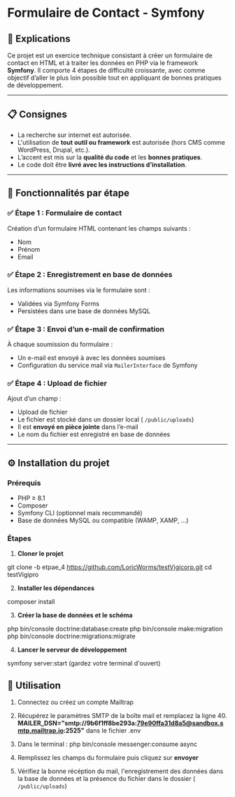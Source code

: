 # Formulaire de Contact - Symfony

## 📝 Explications

Ce projet est un exercice technique consistant à créer un formulaire de contact en HTML et à traiter les données en PHP via le framework **Symfony**. Il comporte 4 étapes de difficulté croissante, avec comme objectif d’aller le plus loin possible tout en appliquant de bonnes pratiques de développement.

---

## 📋 Consignes

- La recherche sur internet est autorisée.
- L'utilisation de **tout outil ou framework** est autorisée (hors CMS comme WordPress, Drupal, etc.).
- L’accent est mis sur la **qualité du code** et les **bonnes pratiques**.
- Le code doit être **livré avec les instructions d’installation**.

---

## 🚀 Fonctionnalités par étape

### ✅ Étape 1 : Formulaire de contact

Création d’un formulaire HTML contenant les champs suivants :

- Nom
- Prénom
- Email

### ✅ Étape 2 : Enregistrement en base de données

Les informations soumises via le formulaire sont :

- Validées via Symfony Forms
- Persistées dans une base de données MySQL

### ✅ Étape 3 : Envoi d’un e-mail de confirmation

À chaque soumission du formulaire :

- Un e-mail est envoyé à avec les données soumises
- Configuration du service mail via `MailerInterface` de Symfony

### ✅ Étape 4 : Upload de fichier

Ajout d’un champ :

- Upload de fichier
- Le fichier est stocké dans un dossier local ( `/public/uploads`)
- Il est **envoyé en pièce jointe** dans l’e-mail
- Le nom du fichier est enregistré en base de données

---

## ⚙️ Installation du projet

### Prérequis

- PHP ≥ 8.1
- Composer
- Symfony CLI (optionnel mais recommandé)
- Base de données MySQL ou compatible (WAMP, XAMP, ...)

### Étapes

1. **Cloner le projet**
   
git clone -b etpae_4 https://github.com/LoricWorms/testVigicorp.git
cd testVigipro

2. **Installer les dépendances**

composer install

3. **Créer la base de données et le schéma**

php bin/console doctrine:database:create
php bin/console make:migration
php bin/console doctrine:migrations:migrate

4. **Lancer le serveur de développement**

symfony server:start (gardez votre terminal d'ouvert)

## 📁  Utilisation

1. Connectez ou créez un compte Mailtrap
   
2. Récupérez le paramètres SMTP de la boîte mail et remplacez la ligne 40. **MAILER_DSN="smtp://9b6f1ff8be293a:79e90ffa31d8a5@sandbox.smtp.mailtrap.io:2525"** dans le fichier .env

3. Dans le terminal : php bin/console messenger:consume async

4. Remplissez les champs du formulaire puis cliquez sur **envoyer**

5. Vérifiez la bonne récéption du mail, l'enregistrement des données dans la base de données et la présence du fichier dans le dossier  ( `/public/uploads`)
